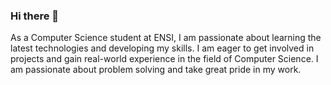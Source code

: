 ### Hi there 👋

<!--
**montassar21/montassar21** is a ✨ _special_ ✨ repository because its `README.md` (this file) appears on your GitHub profile.

Here are some ideas to get you started:

- 🔭 I’m currently working on ...
- 🌱 I’m currently learning ...
- 👯 I’m looking to collaborate on ...
- 🤔 I’m looking for help with ...
- 💬 Ask me about ...
- 📫 How to reach me: ...
- 😄 Pronouns: ...
- ⚡ Fun fact: ...
-->
</hr>
<p>As a Computer Science student at ENSI, I am passionate about learning the latest technologies and developing my skills. I am eager to get involved in projects and gain real-world experience in the field of Computer Science. I am passionate about problem solving and take great pride in my work.</p>

